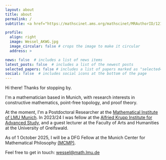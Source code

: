 ```yaml
---
layout: about
title: about
permalink: /
subtitle: <a href="https://mathscinet.ams.org/mathscinet/MRAuthorID/1219983" target="_blank">MR Author ID 1219983</a>

profile:
  align: right
  image: Wessel_AKWG.jpg
  image_circular: false # crops the image to make it circular
  address: >

news: false  # includes a list of news items
latest_posts: false  # includes a list of the newest posts
selected_papers: false # includes a list of papers marked as "selected={true}"
social: false  # includes social icons at the bottom of the page
---
```


Hi there! Thanks for stopping by.

I'm a mathematician based in Munich, with research interests in constructive mathematics, point-free topology, and proof theory.

At the moment, I'm a Postdoctoral Researcher at the <a href="https://www.mathematik.uni-muenchen.de/~wessel/" target="_blank">Mathematical Institute of LMU Munich</a>.
In 2023/24 I was fellow at the <a href="https://www.wiko-greifswald.de/fellows/alfried-krupp-fellows-programm/fellows-finden/2023-2024/misselbeck-wessel-daniel-phd/" target="_blank">Alfried Krupp Institute for Advanced Study</a>, 
and a guest lecturer at the Faculty of Arts and Humanities at the University of Greifswald.

As of 1 October 2025, I will be a DFG Fellow at the Munich Center for Mathematical Philosophy <a href="https://www.mcmp.philosophie.uni-muenchen.de/index.html" target="_blank">(MCMP)</a>.



<!--I studied in Berlin, Munich, Trento, and Verona, where I obtained a PhD and carried out postdoctoral work. Currently, I am taking time off academia that is devoted to care work.

In the academic year 2023/24 I will be fellow at the Alfried Krupp Institute for Advanced Study, 
aiming to reignite research on Gentzen's *Nachlass*.-->

Feel free to get in touch: wessel@math.lmu.de

<!--Write your biography here. Tell the world about yourself. Link to your favorite [subreddit](http://reddit.com). You can put a picture in, too. The code is already in, just name your picture `prof_pic.jpg` and put it in the `img/` folder.

Put your address / P.O. box / other info right below your picture. You can also disable any of these elements by editing `profile` property of the YAML header of your `_pages/about.md`. Edit `_bibliography/papers.bib` and Jekyll will render your [publications page](/al-folio/publications/) automatically.

Link to your social media connections, too. This theme is set up to use [Font Awesome icons](http://fortawesome.github.io/Font-Awesome/) and [Academicons](https://jpswalsh.github.io/academicons/), like the ones below. Add your Facebook, Twitter, LinkedIn, Google Scholar, or just disable all of them.-->
